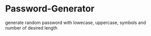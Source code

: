 # Password-Generator
generate random password with lowecase, uppercase, symbols and number of desired length 
